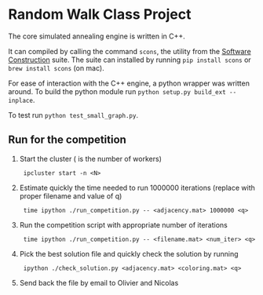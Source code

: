 Random Walk Class Project
=========================

The core simulated annealing engine is written in C++.

It can compiled by calling the command `scons`, the utility from the [Software
Construction](http://www.scons.org/) suite. The suite can installed by
running `pip install scons` or `brew install scons` (on mac).

For ease of interaction with the C++ engine, a python wrapper was written around.
To build the python module run `python setup.py build_ext --inplace`.

To test run `python test_small_graph.py`.

Run for the competition
-----------------------

1. Start the cluster (<N> is the number of workers)

        ipcluster start -n <N>

2. Estimate quickly the time needed to run 1000000 iterations (replace with proper filename and value of q)

        time ipython ./run_competition.py -- <adjacency.mat> 1000000 <q>

3. Run the competition script with appropriate number of iterations

        time ipython ./run_competition.py -- <filename.mat> <num_iter> <q>

4. Pick the best solution file and quickly check the solution by running

        ipython ./check_solution.py <adjacency.mat> <coloring.mat> <q>

5. Send back the file by email to Olivier and Nicolas
